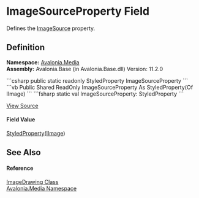 # ImageSourceProperty Field


Defines the <a href="P_Avalonia_Media_ImageDrawing_ImageSource">ImageSource</a> property.



## Definition
**Namespace:** <a href="N_Avalonia_Media">Avalonia.Media</a>  
**Assembly:** Avalonia.Base (in Avalonia.Base.dll) Version: 11.2.0

<Tabs groupId="api-code-preview">
<TabItem value="csharp" label="C#">
```csharp
public static readonly StyledProperty<IImage?> ImageSourceProperty
```
</TabItem>
<TabItem value="vb" label="VB">
```vb
Public Shared ReadOnly ImageSourceProperty As StyledProperty(Of IImage)
```
</TabItem>
<TabItem value="fsharp" label="F#">
```fsharp
static val ImageSourceProperty: StyledProperty<IImage>
```
</TabItem>
</Tabs>



<a href="https://github.com/AvaloniaUI/Avalonia/tree/master/src/Avalonia.Base/Media/ImageDrawing.cs" title="View the source code">View Source</a>



#### Field Value
<a href="T_Avalonia_StyledProperty_1">StyledProperty</a>(<a href="T_Avalonia_Media_IImage">IImage</a>)

## See Also


#### Reference
<a href="T_Avalonia_Media_ImageDrawing">ImageDrawing Class</a>  
<a href="N_Avalonia_Media">Avalonia.Media Namespace</a>  

